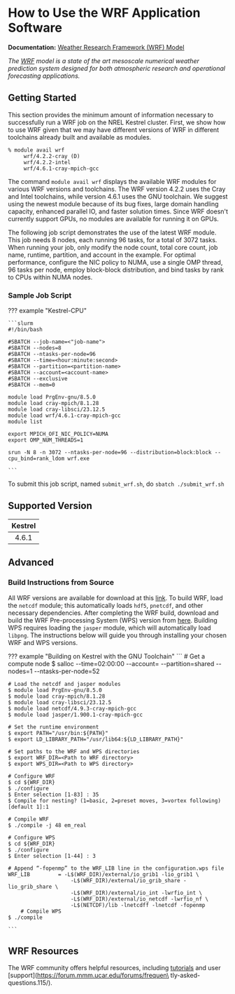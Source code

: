 # How to Use the WRF Application Software 

**Documentation:** [Weather Research Framework (WRF) Model](https://www.mmm.ucar.edu/models/wrf)

*The [WRF](https://www.mmm.ucar.edu/models/wrf) model is a state of the art mesoscale numerical weather prediction system designed for both atmospheric research and operational forecasting applications.*

## Getting Started

This section provides the minimum amount of information necessary to
successfully run a WRF job on the NREL Kestrel cluster. First, we show
how to use WRF given that we may have different versions of WRF
in different toolchains already built and available as modules.


```
% module avail wrf
     wrf/4.2.2-cray (D)    
     wrf/4.2.2-intel
     wrf/4.6.1-cray-mpich-gcc
```

The command `module avail wrf` displays the available WRF modules for various WRF versions and toolchains. The WRF version 4.2.2 uses the Cray and Intel toolchains, while version 4.6.1 uses the GNU toolchain. We suggest using the newest module because of its bug fixes, large domain handling capacity, enhanced parallel IO, and faster solution times. Since WRF doesn't currently support GPUs, no modules are available for running it on GPUs.

The following job script demonstrates the use of the latest WRF module. This job needs 8 nodes, each running 96 tasks, for a total of 3072 tasks. When running your job, only modify the node count, total core count, job name, runtime, partition, and account in the example. For optimal performance, configure the NIC policy to NUMA, use a single OMP thread, 96 tasks per node, employ block-block distribution, and bind tasks by rank to CPUs within NUMA nodes.

### Sample Job Script

??? example "Kestrel-CPU"

	```slurm
	#!/bin/bash
	
	#SBATCH --job-name=<"job-name">
	#SBATCH --nodes=8
	#SBATCH --ntasks-per-node=96
	#SBATCH --time=<hour:minute:second>
	#SBATCH --partition=<partition-name>
	#SBATCH --account=<account-name>
	#SBATCH --exclusive
	#SBATCH --mem=0
	
	module load PrgEnv-gnu/8.5.0
	module load cray-mpich/8.1.28
	module load cray-libsci/23.12.5
	module load wrf/4.6.1-cray-mpich-gcc
	module list

	export MPICH_OFI_NIC_POLICY=NUMA
	export OMP_NUM_THREADS=1

	srun -N 8 -n 3072 --ntasks-per-node=96 --distribution=block:block --cpu_bind=rank_ldom wrf.exe

	```

To submit this job script, named `submit_wrf.sh`, do ``` sbatch ./submit_wrf.sh ```

## Supported Version

| Kestrel |
|:-------:
| 4.6.1   |

## Advanced

### Build Instructions from Source

All WRF versions are available for download at this [link](https://github.com/wrf-model/WRF/releases). To build WRF, load the `netcdf` module; this automatically loads `hdf5`, `pnetcdf`, and other necessary dependencies. After completing the WRF build, download and build the WRF Pre-processing System (WPS) version from [here](https://github.com/wrf-model/WPS/releases). Building WPS requires loading the `jasper` module, which will automatically load `libpng`. The instructions below will guide you through installing your chosen WRF and WPS versions.

??? example "Building on Kestrel with the GNU Toolchain"
   	```
	# Get a compute node
	$ salloc --time=02:00:00 --account= <project account> --partition=shared --nodes=1 --ntasks-per-node=52

	# Load the netcdf and jasper modules
	$ module load PrgEnv-gnu/8.5.0
	$ module load cray-mpich/8.1.28
	$ module load cray-libsci/23.12.5
	$ module load netcdf/4.9.3-cray-mpich-gcc
	$ module load jasper/1.900.1-cray-mpich-gcc

	# Set the runtime environment
	$ export PATH="/usr/bin:${PATH}"
  	$ export LD_LIBRARY_PATH="/usr/lib64:${LD_LIBRARY_PATH}"

	# Set paths to the WRF and WPS directories
	$ export WRF_DIR=<Path to WRF directory>
	$ export WPS_DIR=<Path to WPS directory>

	# Configure WRF
	$ cd ${WRF_DIR}
	$ ./configure
	$ Enter selection [1-83] : 35
	$ Compile for nesting? (1=basic, 2=preset moves, 3=vortex following) [default 1]:1

	# Compile WRF
	$ ./compile -j 48 em_real

	# Configure WPS
	$ cd ${WRF_DIR}
	$ ./configure
	$ Enter selection [1-44] : 3

	# Append “-fopenmp” to the WRF_LIB line in the configuration.wps file
	WRF_LIB         = -L$(WRF_DIR)/external/io_grib1 -lio_grib1 \
                        -L$(WRF_DIR)/external/io_grib_share -lio_grib_share \
                        -L$(WRF_DIR)/external/io_int -lwrfio_int \
                        -L$(WRF_DIR)/external/io_netcdf -lwrfio_nf \
                        -L$(NETCDF)/lib -lnetcdff -lnetcdf -fopenmp
        # Compile WPS
	$ ./compile
	
	```

## WRF Resources

The WRF community offers helpful resources, including [tutorials](https://www2.mmm.ucar.edu/wrf/OnLineTutorial/) and user [support](https://forum.mmm.ucar.edu/forums/frequen\
tly-asked-questions.115/).

